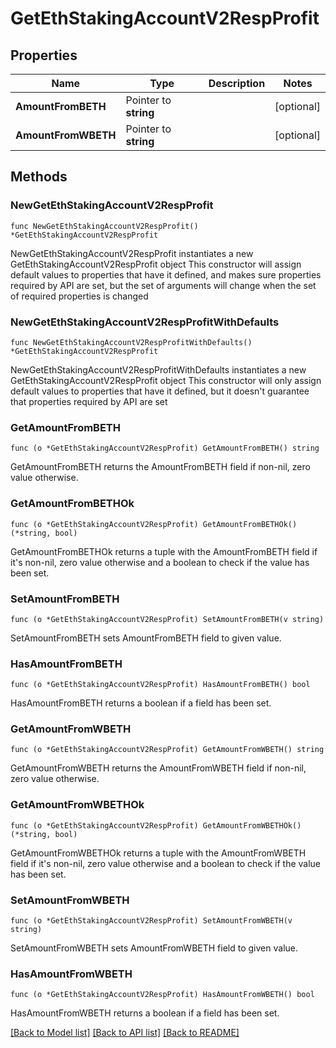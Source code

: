 # GetEthStakingAccountV2RespProfit

## Properties

Name | Type | Description | Notes
------------ | ------------- | ------------- | -------------
**AmountFromBETH** | Pointer to **string** |  | [optional] 
**AmountFromWBETH** | Pointer to **string** |  | [optional] 

## Methods

### NewGetEthStakingAccountV2RespProfit

`func NewGetEthStakingAccountV2RespProfit() *GetEthStakingAccountV2RespProfit`

NewGetEthStakingAccountV2RespProfit instantiates a new GetEthStakingAccountV2RespProfit object
This constructor will assign default values to properties that have it defined,
and makes sure properties required by API are set, but the set of arguments
will change when the set of required properties is changed

### NewGetEthStakingAccountV2RespProfitWithDefaults

`func NewGetEthStakingAccountV2RespProfitWithDefaults() *GetEthStakingAccountV2RespProfit`

NewGetEthStakingAccountV2RespProfitWithDefaults instantiates a new GetEthStakingAccountV2RespProfit object
This constructor will only assign default values to properties that have it defined,
but it doesn't guarantee that properties required by API are set

### GetAmountFromBETH

`func (o *GetEthStakingAccountV2RespProfit) GetAmountFromBETH() string`

GetAmountFromBETH returns the AmountFromBETH field if non-nil, zero value otherwise.

### GetAmountFromBETHOk

`func (o *GetEthStakingAccountV2RespProfit) GetAmountFromBETHOk() (*string, bool)`

GetAmountFromBETHOk returns a tuple with the AmountFromBETH field if it's non-nil, zero value otherwise
and a boolean to check if the value has been set.

### SetAmountFromBETH

`func (o *GetEthStakingAccountV2RespProfit) SetAmountFromBETH(v string)`

SetAmountFromBETH sets AmountFromBETH field to given value.

### HasAmountFromBETH

`func (o *GetEthStakingAccountV2RespProfit) HasAmountFromBETH() bool`

HasAmountFromBETH returns a boolean if a field has been set.

### GetAmountFromWBETH

`func (o *GetEthStakingAccountV2RespProfit) GetAmountFromWBETH() string`

GetAmountFromWBETH returns the AmountFromWBETH field if non-nil, zero value otherwise.

### GetAmountFromWBETHOk

`func (o *GetEthStakingAccountV2RespProfit) GetAmountFromWBETHOk() (*string, bool)`

GetAmountFromWBETHOk returns a tuple with the AmountFromWBETH field if it's non-nil, zero value otherwise
and a boolean to check if the value has been set.

### SetAmountFromWBETH

`func (o *GetEthStakingAccountV2RespProfit) SetAmountFromWBETH(v string)`

SetAmountFromWBETH sets AmountFromWBETH field to given value.

### HasAmountFromWBETH

`func (o *GetEthStakingAccountV2RespProfit) HasAmountFromWBETH() bool`

HasAmountFromWBETH returns a boolean if a field has been set.


[[Back to Model list]](../README.md#documentation-for-models) [[Back to API list]](../README.md#documentation-for-api-endpoints) [[Back to README]](../README.md)


